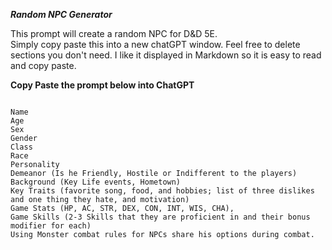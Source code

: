 ***Random NPC Generator***

This prompt will create a random NPC for D&D 5E.  
Simply copy paste this into a new chatGPT window.
Feel free to delete sections you don't need.
I like it displayed in Markdown so it is easy to read and copy paste.

**Copy Paste the prompt below into ChatGPT**
```ChatGPT Please create an NPC for a D&D 5E game.  Please display the NPC information in markdown.

Name
Age
Sex
Gender
Class 
Race
Personality
Demeanor (Is he Friendly, Hostile or Indifferent to the players)
Background (Key Life events, Hometown)
Key Traits (favorite song, food, and hobbies; list of three dislikes and one thing they hate, and motivation)
Game Stats (HP, AC, STR, DEX, CON, INT, WIS, CHA), 
Game Skills (2-3 Skills that they are proficient in and their bonus modifier for each)
Using Monster combat rules for NPCs share his options during combat.
